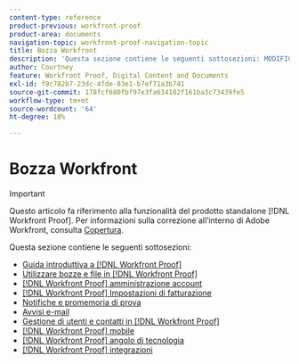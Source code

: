 ```yaml
---
content-type: reference
product-previous: workfront-proof
product-area: documents
navigation-topic: workfront-proof-navigation-topic
title: Bozza Workfront
description: 'Questa sezione contiene le seguenti sottosezioni: MODIFICAMI.'
author: Courtney
feature: Workfront Proof, Digital Content and Documents
exl-id: f9c782b7-23dc-4fde-83e1-b7ef71a3b741
source-git-commit: 178fcf680fbf97e3fa634182f161ba3c73439fe5
workflow-type: tm+mt
source-wordcount: '64'
ht-degree: 18%

---
```


# Bozza Workfront

>[!IMPORTANT]
>
>Questo articolo fa riferimento alla funzionalità del prodotto standalone [!DNL Workfront Proof]. Per informazioni sulla correzione all’interno di Adobe Workfront, consulta [Copertura](../review-and-approve-work/proofing/proofing.md).

Questa sezione contiene le seguenti sottosezioni:

* [Guida introduttiva a [!DNL Workfront Proof]](../workfront-proof/wp-getstarted/getting-started-with-workfront-proof.md)
* [Utilizzare bozze e file in [!DNL Workfront Proof]](../workfront-proof/wp-work-proofsfiles/wp-work-proofs-files.md)
* [[!DNL Workfront Proof] amministrazione account](../workfront-proof/wp-acct-admin/wp-account-admin.md)
* [[!DNL Workfront Proof] Impostazioni di fatturazione](../workfront-proof/wp-billingsettings/wp-billing-settings.md)
* [Notifiche e promemoria di prova](../workfront-proof/wp-emailsntfctns/wp-emails-and-notifications.md)
* [Avvisi e-mail](../workfront-proof/wp-emailsntfctns/email-alerts/email-alerts.md)
* [Gestione di utenti e contatti in [!DNL Workfront Proof]](../workfront-proof/wp-mnguserscontacts/manage-user-contacts.md)
* [[!DNL Workfront Proof] mobile](../workfront-proof/wp-mobile/wp-mobile.md)
* [[!DNL Workfront Proof] angolo di tecnologia](../workfront-proof/wp-tech-corner/tech-corner.md)
* [[!DNL Workfront Proof] integrazioni](../workfront-proof/wp-integrations/wp-integrations.md)
